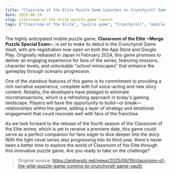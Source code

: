 ```yaml
---
title: "Classroom of the Elite Puzzle Game Launches on Crunchyroll Game Vault"
date: 2025-06-19
slug: classroom-of-the-elite-puzzle-game-launch
tags: ["Classroom of the Elite", "puzzle game", "Crunchyroll", "mobile gaming"]
---
```


The highly anticipated mobile puzzle game, **Classroom of the Elite ~Merge Puzzle Special Exam~**, is set to make its debut in the Crunchyroll Game Vault, with pre-registration now open on both the App Store and Google Play. Originally released in Japan in February 2024, this game promises to deliver an engaging experience for fans of the series, featuring missions, character levels, and unlockable "school miniscapes" that enhance the gameplay through scenario progression.

One of the standout features of this game is its commitment to providing a rich narrative experience, complete with full voice-acting and new story content. Notably, the developers have pledged to eliminate microtransactions, which is a refreshing approach in today's gaming landscape. Players will have the opportunity to build—or break—relationships within the game, adding a layer of strategy and emotional engagement that could resonate well with fans of the franchise.

As we look forward to the release of the fourth season of the Classroom of the Elite anime, which is yet to receive a premiere date, this game could serve as a perfect companion for fans eager to dive deeper into the story. With the light novel series also progressing into its third year, there's never been a better time to explore the world of Classroom of the Elite through this innovative puzzle game. Are you ready to take on the challenge?

> Original source: https://anitrendz.net/news/2025/06/19/classroom-of-the-elite-puzzle-game-coming-to-crunchyroll-game-vault/